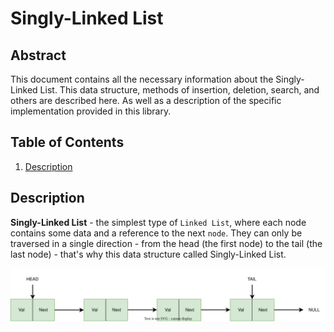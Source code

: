 # Singly-Linked List

## Abstract

This document contains all the necessary information about the Singly-Linked List. This data structure, methods of insertion, deletion, search, and others are described here. As well as a description of the specific implementation provided in this library.

## Table of Contents

1. [Description](#description)

## Description

**Singly-Linked List** - the simplest type of `Linked List`, where each node contains some data and a reference to the next `node`. They can only be traversed in a single direction - from the head (the first node) to the tail (the last node) - that's why this data structure called Singly-Linked List.

![Singly-Linked List](./images/singly_linked_list.svg)